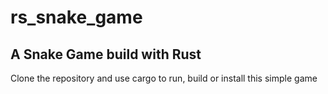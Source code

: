 # rs_snake_game
## A Snake Game build with Rust
Clone the repository and use cargo to run, build or install this simple game
